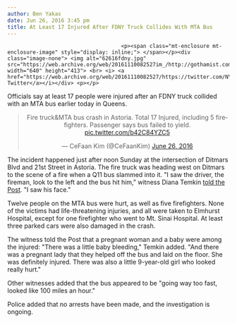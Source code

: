 ```yaml
---
author: Ben Yakas
date: Jun 26, 2016 3:45 pm
title: At Least 17 Injured After FDNY Truck Collides With MTA Bus
---
```


	
										<p><span class="mt-enclosure mt-enclosure-image" style="display: inline;"> </span></p><div class="image-none"> <img alt="62616fdny.jpg" src="https://web.archive.org/web/20161110082527im_/http://gothamist.com/attachments/byakas/62616fdny.jpg" width="640" height="413"> <br> <i> <a href="https://web.archive.org/web/20161110082527/https://twitter.com/NYScanner/status/747127443954139136">NYScanner&apos;s Twitter</a></i></div> <p></p>

<p>Officials say at least 17 people were injured after an FDNY truck collided with an MTA bus earlier today in Queens.</p>

<center><blockquote class="twitter-tweet" data-lang="en"><p lang="en" dir="ltr">Fire truck&amp;MTA bus crash in Astoria. Total 17 Injured, including 5 firefighters. Passenger says bus failed to yield. <a href="https://web.archive.org/web/20161110082527/https://t.co/b42C84YZC5">pic.twitter.com/b42C84YZC5</a></p>&#x2014; CeFaan Kim (@CeFaanKim) <a href="https://web.archive.org/web/20161110082527/https://twitter.com/CeFaanKim/status/747132919966277632">June 26, 2016</a></blockquote>
<script async src="//web.archive.org/web/20161110082527js_/http://platform.twitter.com/widgets.js" charset="utf-8"></script></center>

<p>The incident happened just after noon Sunday at the intersection of Ditmars Blvd and 21st Street in Astoria. The fire truck was heading west on Ditmars to the scene of a fire when a Q11 bus slammed into it. &quot;I saw the driver, the fireman, look to the left and the bus hit him,&#x201D; witness Diana Temkin <a href="https://web.archive.org/web/20161110082527/http://nypost.com/2016/06/26/pregnant-woman-child-among-14-injured-in-bus-crash/">told the Post</a>. &quot;I saw his face.&quot;</p>

<p>Twelve people on the MTA bus were hurt, as well as five firefighters. None of the victims had life-threatening injuries, and all were taken to Elmhurst Hospital, except for one firefighter who went to Mt. Sinai Hospital. At least three parked cars were also damaged in the crash. </p>

<p>The witness told the Post that a pregnant woman and a baby were among the injured: &quot;There was a little baby bleeding,&quot; Temkin added. &quot;And there was a pregnant lady that they helped off the bus and laid on the floor. She was definitely injured. There was also a little 9-year-old girl who looked really hurt.&quot; </p>

<p>Other witnesses added that the bus appeared to be &quot;going way too fast, looked like 100 miles an hour.&quot;</p>

<p>Police added that no arrests have been made, and the investigation is ongoing.</p>					
										
									
				